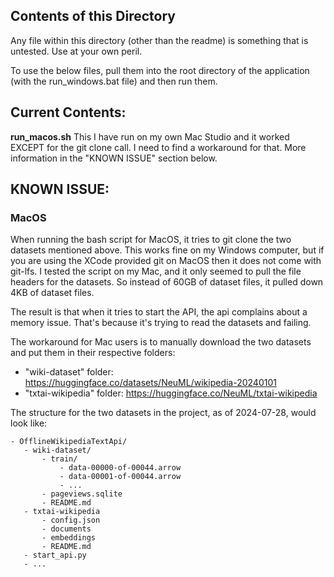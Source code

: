 ## Contents of this Directory
Any file within this directory (other than the readme) is something that is untested.
Use at your own peril.

To use the below files, pull them into the root directory of the application (with the run_windows.bat file) and then
run them.

Current Contents:
------------------------
**run_macos.sh** This I have run on my own Mac Studio and it worked EXCEPT for the
git clone call. I need to find a workaround for that. More information in the "KNOWN ISSUE"
section below.


## KNOWN ISSUE:

### MacOS
When running the bash script for MacOS, it tries to git clone the two datasets mentioned above. This works fine on my 
Windows computer, but if you are using the XCode provided git on MacOS then it does not come with git-lfs. 
I tested the script on my Mac, and it only seemed to pull the file headers for the datasets. So instead of 
60GB of dataset files, it pulled down 4KB of dataset files.

The result is that when it tries to start the API, the api complains about a memory issue. That's because it's trying to
read the datasets and failing.

The workaround for Mac users is to manually download the two datasets and put them in their respective folders:
* "wiki-dataset" folder: https://huggingface.co/datasets/NeuML/wikipedia-20240101
* "txtai-wikipedia" folder: https://huggingface.co/NeuML/txtai-wikipedia

The structure for the two datasets in the project, as of 2024-07-28, would look like:
```plain
- OfflineWikipediaTextApi/
   - wiki-dataset/
       - train/
           - data-00000-of-00044.arrow
           - data-00001-of-00044.arrow
           - ...
       - pageviews.sqlite
       - README.md
   - txtai-wikipedia
       - config.json
       - documents
       - embeddings
       - README.md
   - start_api.py
   - ...
```